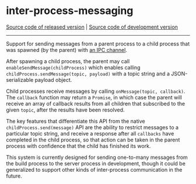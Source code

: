 # inter-process-messaging
[Source code of released version](https://github.com/meteor/meteor/tree/master/packages/inter-process-messaging) | [Source code of development version](https://github.com/meteor/meteor/tree/devel/packages/inter-process-messaging)
***

Support for sending messages from a parent process to a child process that
was spawned (by the parent) with [an IPC
channel](https://nodejs.org/api/child_process.html#child_process_options_stdio).

After spawning a child process, the parent may call
`enableSendMessage(childProcess)` which enables calling
`childProcess.sendMessage(topic, payload)` with a topic string and a
JSON-serializable payload object.

Child processes receive messages by calling `onMessage(topic, callback)`.
The `callback` function may return a `Promise`, in which case the parent
will receive an array of callback results from all children that
subscribed to the given `topic`, after the results have been resolved.

The key features that differentiate this API from the native
`childProcess.send(message)` API are the ability to restrict messages to a
particular topic string, and receive a response after all `callbacks` have
completed in the child process, so that action can be taken in the parent
process with confidence that the child has finished its work.

This system is currently designed for sending one-to-many messages from
the build process to the server process in development, though it could be
generalized to support other kinds of inter-process communication in the
future.

